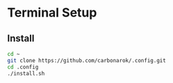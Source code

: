 # Terminal Setup

## Install

```bash
cd ~
git clone https://github.com/carbonarok/.config.git
cd .config
./install.sh
```
